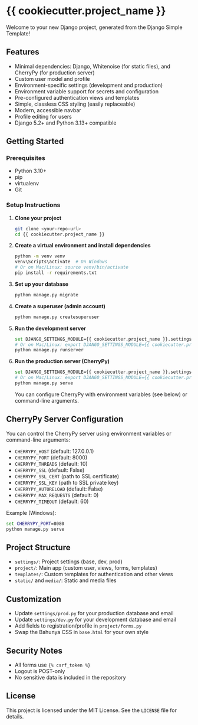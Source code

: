 # {{ cookiecutter.project_name }}

Welcome to your new Django project, generated from the Django Simple Template!

## Features

- Minimal dependencies: Django, Whitenoise (for static files), and CherryPy (for production server)
- Custom user model and profile
- Environment-specific settings (development and production)
- Environment variable support for secrets and configuration
- Pre-configured authentication views and templates
- Simple, classless CSS styling (easily replaceable)
- Modern, accessible navbar
- Profile editing for users
- Django 5.2+ and Python 3.13+ compatible

## Getting Started

### Prerequisites

- Python 3.10+
- pip
- virtualenv
- Git

### Setup Instructions

1. **Clone your project**
   ```bash
   git clone <your-repo-url>
   cd {{ cookiecutter.project_name }}
   ```

2. **Create a virtual environment and install dependencies**
   ```bash
   python -m venv venv
   venv\Scripts\activate  # On Windows
   # Or on Mac/Linux: source venv/bin/activate
   pip install -r requirements.txt
   ```

3. **Set up your database**
   ```bash
   python manage.py migrate
   ```

4. **Create a superuser (admin account)**
   ```bash
   python manage.py createsuperuser
   ```

5. **Run the development server**
   ```bash
   set DJANGO_SETTINGS_MODULE={{ cookiecutter.project_name }}.settings.dev  # On Windows
   # Or on Mac/Linux: export DJANGO_SETTINGS_MODULE={{ cookiecutter.project_name }}.settings.dev
   python manage.py runserver
   ```

6. **Run the production server (CherryPy)**
   ```bash
   set DJANGO_SETTINGS_MODULE={{ cookiecutter.project_name }}.settings.prod  # On Windows
   # Or on Mac/Linux: export DJANGO_SETTINGS_MODULE={{ cookiecutter.project_name }}.settings.prod
   python manage.py serve
   ```
   You can configure CherryPy with environment variables (see below) or command-line arguments.

## CherryPy Server Configuration

You can control the CherryPy server using environment variables or command-line arguments:

- `CHERRYPY_HOST` (default: 127.0.0.1)
- `CHERRYPY_PORT` (default: 8000)
- `CHERRYPY_THREADS` (default: 10)
- `CHERRYPY_SSL` (default: False)
- `CHERRYPY_SSL_CERT` (path to SSL certificate)
- `CHERRYPY_SSL_KEY` (path to SSL private key)
- `CHERRYPY_AUTORELOAD` (default: False)
- `CHERRYPY_MAX_REQUESTS` (default: 0)
- `CHERRYPY_TIMEOUT` (default: 60)

Example (Windows):
```cmd
set CHERRYPY_PORT=8080
python manage.py serve
```

## Project Structure

- `settings/`: Project settings (base, dev, prod)
- `project/`: Main app (custom user, views, forms, templates)
- `templates/`: Custom templates for authentication and other views
- `static/` and `media/`: Static and media files

## Customization

- Update `settings/prod.py` for your production database and email
- Update `settings/dev.py` for your development database and email
- Add fields to registration/profile in `project/forms.py`
- Swap the Bahunya CSS in `base.html` for your own style

## Security Notes

- All forms use `{% csrf_token %}`
- Logout is POST-only
- No sensitive data is included in the repository

## License

This project is licensed under the MIT License. See the `LICENSE` file for details.
